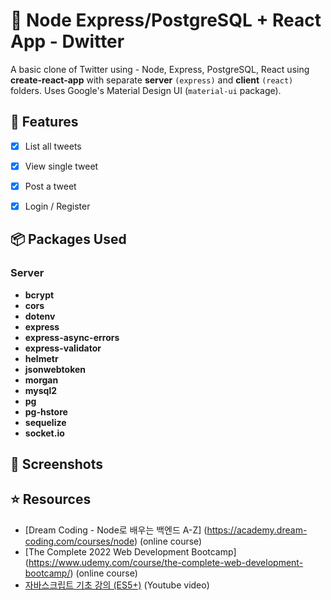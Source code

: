 # 🌅 Node Express/PostgreSQL + React App - Dwitter
A basic clone of Twitter using - Node, Express, PostgreSQL, React using **create-react-app** with separate **server** `(express)` and **client** `(react)` folders. Uses Google's Material Design UI (`material-ui` package).

## 📝 Features
- [x] List all tweets
- [x] View single tweet
- [x] Post a tweet
- [x] Login / Register


## 📦 Packages Used

### Server
- **bcrypt** 
- **cors**
- **dotenv** 
- **express**
- **express-async-errors** 
- **express-validator** 
- **helmetr** 
- **jsonwebtoken** 
- **morgan**
- **mysql2**
- **pg** 
- **pg-hstore** 
- **sequelize** 
- **socket.io**

## 📸 Screenshots

## ⭐️ Resources
- [Dream Coding - Node로 배우는 백엔드 A-Z] (https://academy.dream-coding.com/courses/node) (online course)
- [The Complete 2022 Web Development Bootcamp] (https://www.udemy.com/course/the-complete-web-development-bootcamp/) (online course)
- [자바스크립트 기초 강의 (ES5+)](https://www.youtube.com/watch?v=wcsVjmHrUQg&list=PLv2d7VI9OotTVOL4QmPfvJWPJvkmv6h-2) (Youtube video)
